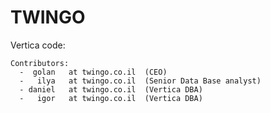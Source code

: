 TWINGO
======

Vertica code:
~~~~~~~~~~~~~
Contributors:
  -  golan   at twingo.co.il  (CEO)
  -   ilya   at twingo.co.il  (Senior Data Base analyst)
  - daniel   at twingo.co.il  (Vertica DBA)
  -   igor   at twingo.co.il  (Vertica DBA)
